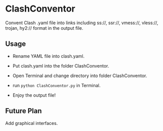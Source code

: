 # ClashConventor

Convent Clash .yaml file into links including ss://, ssr://, vmess://, vless://, trojan, hy2:// format in the output file.

## Usage

- Rename YAML file into clash.yaml.

- Put clash.yaml into the folder ClashConventor.

- Open Terminal and change directory into folder ClashConventor.

- run `python ClashConventor.py` in Terminal.

- Enjoy the output file!

## Future Plan

Add graphical interfaces.